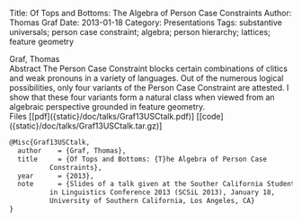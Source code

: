 Title: Of Tops and Bottoms: The Algebra of Person Case Constraints
Author: Thomas Graf
Date: 2013-01-18
Category: Presentations
Tags: substantive universals; person case constraint; algebra; person hierarchy; lattices; feature geometry

<div markdown class="authors">
Graf, Thomas
</div>

<div markdown class="abstract">
<span id="abstract-title">Abstract</span>
The Person Case Constraint blocks certain combinations of clitics and weak pronouns in a variety of languages.
Out of the numerous logical possibilities, only four variants of the Person Case Constraint are attested.
I show that these four variants form a natural class when viewed from an algebraic perspective grounded in feature geometry.
</div>

<div markdown class="files">
<span id="files-title">Files</span>
[[pdf]({static}/doc/talks/Graf13USCtalk.pdf)]
[[code]({static}/doc/talks/Graf13USCtalk.tar.gz)]
</div>

~~~latex
@Misc{Graf13USCtalk,
  author	= {Graf, Thomas},
  title		= {Of Tops and Bottoms: {T}he Algebra of Person Case
		  Constraints},
  year		= {2013},
  note		= {Slides of a talk given at the Souther California Students
		  in Linguistics Conference 2013 (SCSiL 2013), January 18,
		  University of Southern California, Los Angeles, CA}
}
~~~
